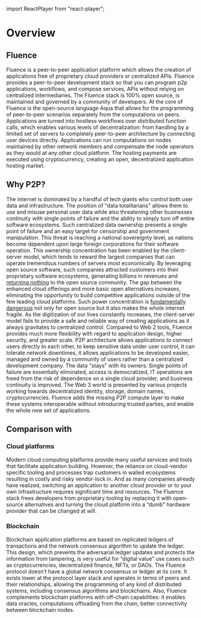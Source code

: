 import ReactPlayer from "react-player";

# Overview

## Fluence

Fluence is a peer-to-peer application platform which allows the creation of applications free of proprietary cloud providers or centralized APIs. Fluence provides a peer-to-peer development stack so that you can program p2p applications, workflows, and compose services, APIs without relying on centralized intermediaries. The Fluence stack is 100% open source, is maintained and governed by a community of developers.
At the core of Fluence is the open-source language Aqua that allows for the programming of peer-to-peer scenarios separately from the computations on peers. Applications are turned into hostless workflows over distributed function calls, which enables various levels of decentralization: from handling by a limited set of servers to completely peer-to-peer architecture by connecting user devices directly.
Applications can run computations on nodes maintained by other network members and compensate the node operators as they would at any other cloud platform. The hosting payments are executed using cryptocurrency, creating an open, decentralized application hosting market.

<ReactPlayer controls url="https://youtu.be/65LQsPmi4vM" />

## Why P2P?

The internet is dominated by a handful of tech giants who control both user data and infrastructure. The position of "data totalitarians" allows them to use and misuse personal user data while also threatening other businesses continuity with single points of failure and the ability to simply turn off entire software ecosystems. Such centralized data ownership presents a single point of failure and an easy target for censorship and government manipulation. This threat is reaching a national sovereignty level, as nations become dependent upon large foreign corporations for their software operation.
This ownership concentration has been enabled by the client-server model, which tends to reward the largest companies that can operate tremendous numbers of servers most economically. By leveraging open source software, such companies attracted customers into their proprietary software ecosystems, generating billions in revenues and [returning nothing](https://www.zdnet.com/article/hard-work-and-poor-pay-stresses-out-open-source-maintainers/) to the open source community. The gap between the enhanced cloud offerings and more basic open alternatives increases, eliminating the opportunity to build competitive applications outside of the few leading cloud platforms.
Such power concentration is [fundamentally dangerous](https://archive.fosdem.org/2019/schedule/event/cloud_is_another_sun/) not only for open source but it also makes the whole internet fragile. As the digitization of our lives constantly increases, the client-server model fails to provide a safe and reliable way of creating applications as it always gravitates to centralized control.
Compared to Web 2 tools, Fluence provides much more flexibility with regard to application design, higher security, and greater scale. P2P architecture allows applications to connect users directly to each other, to keep sensitive data under user control, it can tolerate network downtimes, it allows applications to be developed easier, managed and owned by a community of users rather than a centralized development company. The data "stays" with its owners. Single points of failure are essentially eliminated, access is democratized, IT operations are freed from the risk of dependence on a single cloud provider, and business continuity is improved.
The Web 3 world is presented by various projects working towards decentralized identity, storage, domain names, cryptocurrencies. Fluence adds the missing P2P compute layer to make these systems interoperable without introducing trusted parties, and enable the whole new set of applications.

## Comparison with

### Cloud platforms

Modern cloud computing platforms provide many useful services and tools that facilitate application building. However, the reliance on cloud-vendor specific tooling and processes trap customers in walled ecosystems resulting in costly and risky vendor-lock in. And as many companies already have realized, switching an application to another cloud provider or to your own infrastructure requires significant time and resources.
The Fluence stack frees developers from proprietary tooling by replacing it with open-source alternatives and turning the cloud platform into a “dumb” hardware provider that can be changed at will.

### Blockchain

Blockchain application platforms are based on replicated ledgers of transactions and the network consensus algorithm to update the ledger. This design, which prevents the adversarial ledger updates and protects the information from tampering, is very useful for “digital value” use cases such as cryptocurrencies, decentralized finance, NFTs, or DAOs.
The Fluence protocol doesn’t have a global network consensus or ledger at its core. It exists lower at the protocol layer stack and operates in terms of peers and their relationships, allowing the programming of any kind of distributed systems, including consensus algorithms and blockchains. Also, Fluence complements blockchain platforms with off-chain capabilities: it enables data oracles, computations offloading from the chain, better connectivity between blockchain nodes.
